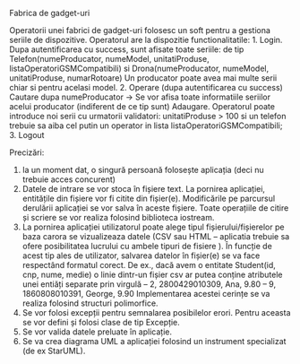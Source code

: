Fabrica de gadget-uri

Operatorii unei fabrici de gadget-uri folosesc un soft pentru a gestiona seriile de dispozitive.
Operatorul are la dispozitie functionalitatile:
    1. Login. Dupa autentificarea cu success, sunt afisate toate seriile:
de tip Telefon(numeProducator, numeModel, unitatiProduse, listaOperatoriGSMCompatibili) si Drona(numeProducator, numeModel, unitatiProduse, numarRotoare)
Un producator poate avea mai multe serii chiar si pentru acelasi model.
    2. Operare (dupa autentificarea cu success)
           Cautare dupa numeProducator -> Se vor afisa toate informatiile seriilor acelui producator (indiferent de ce tip sunt)
           Adaugare. Operatorul poate introduce noi serii cu urmatorii validatori: unitatiProduse > 100 si un telefon trebuie sa aiba cel putin un operator in lista listaOperatoriGSMCompatibili;
    3. Logout

Precizări:
   1. la un moment dat, o singură persoană folosește aplicația (deci nu trebuie acces concurent)
   2. Datele de intrare se vor stoca în fișiere text. La pornirea aplicației, entitățile din fișiere vor fi citite din fișier(e). Modificările pe parcursul derulării aplicației se vor salva în aceste fișiere. Toate operațiile de citire și scriere se vor realiza folosind biblioteca iostream.
   3. La pornirea aplicației utilizatorul poate alege tipul fișierului/fișierelor pe baza carora se vizualizeaza datele (CSV sau HTML – aplicatia trebuie sa ofere posibilitatea lucrului cu ambele tipuri de fisiere ). În funcție de acest tip ales de utilizator, salvarea datelor în fișier(e) se va face respectând formatul corect. De ex., dacă avem o entitate Student(id, cnp, nume, medie) o linie dintr-un fișier csv ar putea conține atributele unei entiăți separate prin virgulă
           – 2, 2800429010309, Ana, 9.80
           – 9, 1860808010391, George, 9.90
Implementarea acestei cerințe se va realiza folosind structuri polimorfice.
   4. Se vor folosi excepții pentru semnalarea posibilelor erori. Pentru aceasta se vor defini și folosi clase de tip Excepție.
   5. Se vor valida datele preluate în aplicație.
   6. Se va crea diagrama UML a aplicației folosind un instrument specializat (de ex StarUML).
